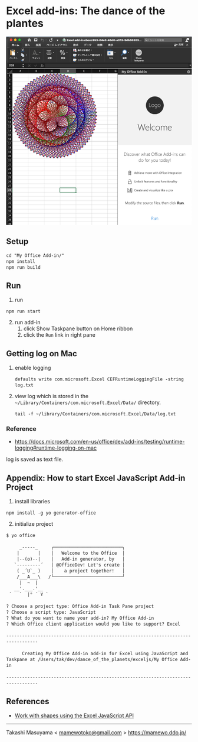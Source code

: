 Excel add-ins: The dance of the plantes
==========================================

![](image/dance.png)

Setup
-----

```
cd "My Office Add-in/"
npm install
npm run build
```

Run
-----

1. run

```
npm run start
```

2. run add-in
	1. click Show Taskpane button on Home ribbon
	2. click the `Run` link in right pane

Getting log on Mac
-------------------

1. enable logging

	```
	defaults write com.microsoft.Excel CEFRuntimeLoggingFile -string log.txt
	```
2. view log which is stored in the `~/Library/Containers/com.microsoft.Excel/Data/` directory.

	```
	tail -f ~/library/Containers/com.microsoft.Excel/Data/log.txt
	```

### Reference

* <https://docs.microsoft.com/en-us/office/dev/add-ins/testing/runtime-logging#runtime-logging-on-mac>

log is saved as text file.

Appendix: How to start Excel JavaScript Add-in Project
---------------------------------------------

1. install libraries

```
npm install -g yo generator-office
```

2. initialize project

```
$ yo office

     _-----_     ╭──────────────────────────╮
    |       |    │   Welcome to the Office  │
    |--(o)--|    │   Add-in generator, by   │
   `---------´   │ @OfficeDev! Let's create │
    ( _´U`_ )    │    a project together!   │
    /___A___\   /╰──────────────────────────╯
     |  ~  |
   __'.___.'__
 ´   `  |° ´ Y `

? Choose a project type: Office Add-in Task Pane project
? Choose a script type: JavaScript
? What do you want to name your add-in? My Office Add-in
? Which Office client application would you like to support? Excel

----------------------------------------------------------------------------------

      Creating My Office Add-in add-in for Excel using JavaScript and Taskpane at /Users/tak/dev/dance_of_the_planets/exceljs/My Office Add-in

----------------------------------------------------------------------------------
```

References
----------

* [Work with shapes using the Excel JavaScript API](https://docs.microsoft.com/en-us/office/dev/add-ins/excel/excel-add-ins-shapes)

----
Takashi Masuyama < mamewotoko@gmail.com >
<https://mamewo.ddo.jp/>

